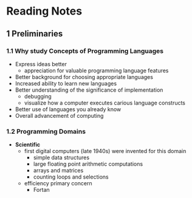 # Reading Notes

## 1 Preliminaries

### 1.1 Why study Concepts of Programming Languages

* Express ideas better
  * appreciation for valuable programming language features
* Better background for choosing appropriate languages
* Increased ability to learn new languages
* Better understanding of the significance of implementation&#x20;
  * debugging
  * visualize how a computer executes carious language constructs
* Better use of languages you already know
* Overall advancement of computing

### 1.2 Programming Domains

* **Scientific**
  * first digital computers (late 1940s) were invented for this domain
    * simple data structures
    * large floating point arithmetic computations
    * arrays and matrices
    * counting loops and selections
  * efficiency primary concern
    * Fortan&#x20;
